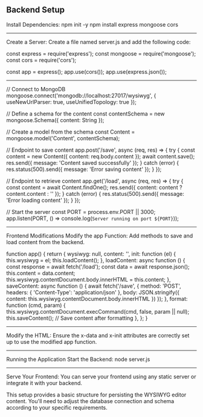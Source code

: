 ## Backend Setup

Install Dependencies:
npm init -y
npm install express mongoose cors

---

Create a Server:
Create a file named server.js and add the following code:

const express = require('express');
const mongoose = require('mongoose');
const cors = require('cors');

const app = express();
app.use(cors());
app.use(express.json());

---

// Connect to MongoDB
mongoose.connect('mongodb://localhost:27017/wysiwyg', { useNewUrlParser: true, useUnifiedTopology: true });

// Define a schema for the content
const contentSchema = new mongoose.Schema({
content: String
});

// Create a model from the schema
const Content = mongoose.model('Content', contentSchema);

// Endpoint to save content
app.post('/save', async (req, res) => {
try {
const content = new Content({ content: req.body.content });
await content.save();
res.send({ message: 'Content saved successfully' });
} catch (error) {
res.status(500).send({ message: 'Error saving content' });
}
});

// Endpoint to retrieve content
app.get('/load', async (req, res) => {
try {
const content = await Content.findOne();
res.send({ content: content ? content.content : '' });
} catch (error) {
res.status(500).send({ message: 'Error loading content' });
}
});

// Start the server
const PORT = process.env.PORT || 3000;
app.listen(PORT, () => console.log(`Server running on port ${PORT}`));

---

Frontend Modifications
Modify the app Function:
Add methods to save and load content from the backend.

function app() {
return {
wysiwyg: null,
content: '',
init: function (el) {
this.wysiwyg = el;
this.loadContent();
},
loadContent: async function () {
const response = await fetch('/load');
const data = await response.json();
this.content = data.content;
this.wysiwyg.contentDocument.body.innerHTML = this.content;
},
saveContent: async function () {
await fetch('/save', {
method: 'POST',
headers: { 'Content-Type': 'application/json' },
body: JSON.stringify({ content: this.wysiwyg.contentDocument.body.innerHTML })
});
},
format: function (cmd, param) {
this.wysiwyg.contentDocument.execCommand(cmd, false, param || null);
this.saveContent(); // Save content after formatting
},
};
}

---

Modify the HTML:
Ensure the x-data and x-init attributes are correctly set up to use the modified app function.

<div
 class="w-full max-w-screen h-fit mx-auto rounded-xl bg-[#171717] shadow-lg p-5 text-white"
 x-data="app()"
 x-init="init($refs.wysiwyg)"
>
 <!-- Your existing HTML here -->
</div>

---

Running the Application
Start the Backend:
node server.js

---

Serve Your Frontend:
You can serve your frontend using any static server or integrate it with your backend.

This setup provides a basic structure for persisting the WYSIWYG editor content. You'll need to adjust the database connection and schema according to your specific requirements.
